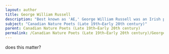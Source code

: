 ```yaml
---
layout: author
title: George William Russell
description: "Best known as 'AE,' George William Russell was an Irish poet with a strong affinity for nature. His works resonated with the natural beauty of both Canada and Ireland, reflecting a belief in the spiritual connection with the natural world."
subject: "Canadian Nature Poets (Late 19th–Early 20th century)"
parent: Canadian Nature Poets (Late 19th–Early 20th century)
permalink: /Canadian Nature Poets (Late 19th–Early 20th century)/George William Russell/
---
```


does this matter?
